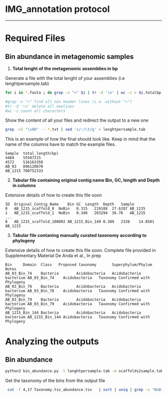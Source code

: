# IMG_annotation protocol




---

# Required Files
## Bin abundance in metagenomic samples

1. **Total lenght of the metagenomic assemblies in bp**

Generate a file with the total lenght of your assemblies (i.e lenghtpersample.tab) 

```bash
for i in *.fasta ; do grep -v ">" $i | tr -d '\n' | wc -c > $i.totalbp.txt ; done

#grep -v ">" find all non header lines (i.e. without ">")
#tr -d '\n' delete all newlines
#wc -c count all characters
```
Show the content of all your files and redirect the output to a new one

```bash
grep -vI "\x00" -- *.txt | sed 's/:/\t/g' > lenghtpersample.tab
```

This is an example of how the final should look like. Keep in mind that the name of the columns have to match the example files.

```
Sample  total_length(bp)
4484    55507215
4572    516163358
AB_03   896120870
AB_1215 700752333
```
2. **Tabular file containing original contig name Bin, GC, length and Depth in columns**

Extensive details of how to create this file soon

```
ID	Original_Contig_Name	Bin	GC	Length	Depth	Sample
0	AB_1215_scaffold_0	NoBin	0.315	219188	27.6207	AB_1215
1	AB_1215_scaffold_1	NoBin	0.348	203294	36.76	AB_1215
...
8	AB_1215_scaffold_100002	AB_1215_Bin_149	0.389	2338	14.8501	AB_1215
```
3.  **Tabular file contaning manually curated taxonomy according to phylogeny**

Extensive details of how to create this file soon. Complete file provided in Supplementary Material De Anda et al., In prep 

```
Bin     Domain  Class   Proposed taxonomy       Superphylum/Phylum      Notes   
AB_03_Bin_74    Bacteria        Acidobacteria   Acidobacteria bacterium AB_03_Bin_74    Acidobacteria   Taxonomy Confirmed with Phylogeny
AB_03_Bin_78    Bacteria        Acidobacteria   Acidobacteria bacterium AB_03_Bin_78    Acidobacteria   Taxonomy Confirmed with Phylogeny
AB_03_Bin_79    Bacteria        Acidobacteria   Acidobacteria bacterium AB_03_Bin_79    Acidobacteria   Taxonomy Confirmed with Phylogeny
AB_1215_Bin_144 Bacteria        Acidobacteria   Acidobacteria bacterium AB_1215_Bin_144 Acidobacteria   Taxonomy Confirmed with Phylogeny
```

# Analyzing the outputs 

## Bin abundance

```bash
python3 bin_abundance.py -l lenghtpersample.tab -m scaffolds2sample.tab -t Taxonomy.tsv
```
Get the taxonomy of the bins from the output file 

```bash
 cut -f 4,17 Taxonomy.tsv_abundance.tsv   | sort | uniq | grep -v "NoBin" > Taxonomy.tsv_abundance_bins.tsv 
 ```
